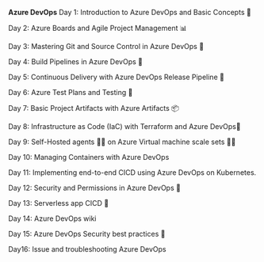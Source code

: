 **Azure DevOps**
Day 1: Introduction to Azure DevOps and Basic Concepts 🌟

Day 2: Azure Boards and Agile Project Management 📊

Day 3: Mastering Git and Source Control in Azure DevOps 🌿

Day 4: Build Pipelines in Azure DevOps 🚀

Day 5: Continuous Delivery with Azure DevOps Release Pipeline 🚀

Day 6: Azure Test Plans and Testing 🧪

Day 7: Basic Project Artifacts with Azure Artifacts 📦

Day 8: Infrastructure as Code (IaC) with Terraform and Azure DevOps🚀

Day 9: Self-Hosted agents 👨‍🔧 on Azure Virtual machine scale sets 🧑‍💻

Day 10: Managing Containers with Azure DevOps

Day 11: Implementing end-to-end CICD using Azure DevOps on Kubernetes.

Day 12: Security and Permissions in Azure DevOps 🔐

Day 13: Serverless app CICD 🐳

Day 14: Azure DevOps wiki

Day 15: Azure DevOps Security best practices 🚢

Day16: Issue and troubleshooting Azure DevOps
